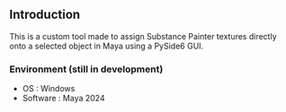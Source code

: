 ## **Introduction**

This is a custom tool made to assign Substance Painter textures directly onto a selected object in Maya using a PySide6 GUI.

### Environment (still in development)
- OS : Windows
- Software : Maya 2024